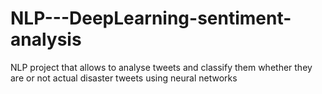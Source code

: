 # NLP---DeepLearning-sentiment-analysis
NLP project that allows to analyse tweets and classify them whether they are or not actual disaster tweets using neural networks
